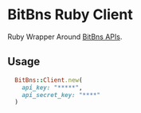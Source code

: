 # BitBns Ruby Client

Ruby Wrapper Around [BitBns APIs](https://documenter.getpostman.com/view/2372406/Szt5hBp7?version=latest).

## Usage

```ruby
  BitBns::Client.new(
    api_key: "*****",
    api_secret_key: "****"
  )
```
